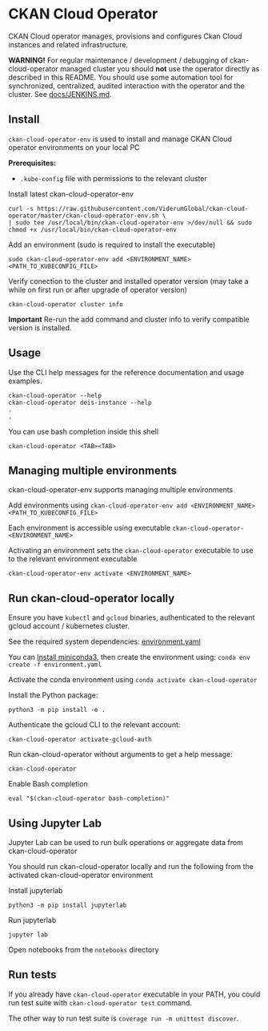 # CKAN Cloud Operator

CKAN Cloud operator manages, provisions and configures Ckan Cloud instances and related infrastructure.

**WARNING!** For regular maintenance / development / debugging of ckan-cloud-operator managed cluster 
you should **not** use the operator directly as described in this README. You should use some automation
tool for synchronized, centralized, audited interaction with the operator and the cluster. See [docs/JENKINS.md](/docs/JENKINS.md).   

## Install

`ckan-cloud-operator-env` is used to install and manage CKAN Cloud operator environments on your local PC

**Prerequisites:**

* `.kube-config` file with permissions to the relevant cluster

Install latest ckan-cloud-operator-env

```
curl -s https://raw.githubusercontent.com/ViderumGlobal/ckan-cloud-operator/master/ckan-cloud-operator-env.sh \
| sudo tee /usr/local/bin/ckan-cloud-operator-env >/dev/null && sudo chmod +x /usr/local/bin/ckan-cloud-operator-env
```

Add an environment (sudo is required to install the executable)

```
sudo ckan-cloud-operator-env add <ENVIRONMENT_NAME> <PATH_TO_KUBECONFIG_FILE>
```

Verify conection to the cluster and installed operator version (may take a while on first run or after upgrade of operator version)

```
ckan-cloud-operator cluster info
```

**Important** Re-run the add command and cluster info to verify compatible version is installed.

## Usage

Use the CLI help messages for the reference documentation and usage examples.

```
ckan-cloud-operator --help
ckan-cloud-operator deis-instance --help
.
.
```

You can use bash completion inside this shell

```
ckan-cloud-operator <TAB><TAB>
```


## Managing multiple environments

ckan-cloud-operator-env supports managing multiple environments

Add environments using `ckan-cloud-operator-env add <ENVIRONMENT_NAME> <PATH_TO_KUBECONFIG_FILE>`

Each environment is accessible using executable `ckan-cloud-operator-<ENVIRONMENT_NAME>`

Activating an environment sets the `ckan-cloud-operator` executable to use to the relevant environment executable

```
ckan-cloud-operator-env activate <ENVIRONMENT_NAME>
```

## Run ckan-cloud-operator locally

Ensure you have `kubectl` and `gcloud` binaries, authenticated to the relevant gcloud account / kubernetes cluster.

See the required system dependencies: [environment.yaml](environment.yaml)

You can [Install miniconda3](https://conda.io/miniconda.html), then create the environment using: `conda env create -f environment.yaml`

Activate the conda environment using `conda activate ckan-cloud-operator`

Install the Python package:

```
python3 -m pip install -e .
```

Authenticate the gcloud CLI to the relevant account:

```
ckan-cloud-operator activate-gcloud-auth
```

Run ckan-cloud-operator without arguments to get a help message:

```
ckan-cloud-operator
```

Enable Bash completion

```
eval "$(ckan-cloud-operator bash-completion)"
```

## Using Jupyter Lab

Jupyter Lab can be used to run bulk operations or aggregate data from ckan-cloud-operator

You should run ckan-cloud-operator locally and run the following from the activated ckan-cloud-operator environment

Install jupyterlab

```
python3 -m pip install jupyterlab
```

Run jupyterlab

```
jupyter lab
```

Open notebooks from the `notebooks` directory

## Run tests
If you already have `ckan-cloud-operator` executable in your PATH, you could run test suite with `ckan-cloud-operator test` command.

The other way to run test suite is `coverage run -m unittest discover`.
